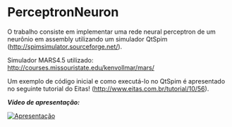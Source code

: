 # PerceptronNeuron

O trabalho consiste em implementar uma rede neural perceptron de um neurônio em assembly utilizando um simulador QtSpim (http://spimsimulator.sourceforge.net/).

Simulador MARS4.5 utilizado: http://courses.missouristate.edu/kenvollmar/mars/

Um exemplo de código inicial e como executá-lo no QtSpim é apresentado no seguinte tutorial do Eitas! (http://www.eitas.com.br/tutorial/10/56).


***Vídeo de apresentação:***

[![Apresentação](http://img.youtube.com/vi/XRDViqKbVOo/0.jpg)](http://www.youtube.com/watch?v=XRDViqKbVOo "Apresentação")
